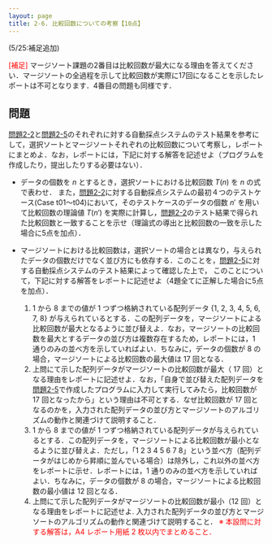 ```yaml
---
layout: page
title: 2-6. 比較回数についての考察【10点】
---
```

(5/25:補足追加)

<font color="red">[補足]</font> マージソート課題の2番目は比較回数が最大になる理由を答えてください．マージソートの全過程を示して比較回数が実際に17回になることを示したレポートは不可となります．4番目の問題も同様です．

## 問題
[問題2-2](p22.html "問題2-2")と[問題2-5](p25.html "問題2-5")のそれぞれに対する自動採点システムのテスト結果を参考にして，選択ソートとマージソートそれぞれの比較回数について考察し，レポートにまとめよ．なお，レポートには，下記に対する解答を記述せよ（プログラムを作成したり，提出したりする必要はない）．

- データの個数を $n$ とするとき，選択ソートにおける比較回数 $T(n)$ を $n$ の式で表わせ．
また，[問題2-2](p22.html "問題2-2")に対する自動採点システムの最初４つのテストケース(Case t01〜t04)において，そのテストケースのデータの個数 $n'$ を用いて比較回数の理論値 $T(n')$ を実際に計算し，[問題2-2](p22.html "問題2-2")のテスト結果で得られた比較回数と一致することを示せ（理論式の導出と比較回数の一致を示した場合に5点を加点）．

- マージソートにおける比較回数は，選択ソートの場合とは異なり，与えられたデータの個数だけでなく並び方にも依存する．このことを，[問題2-5](p25.html "問題2-5")に対する自動採点システムのテスト結果によって確認した上で，
このことについて，下記に対する解答をレポートに記述せよ（4題全てに正解した場合に5点を加点）．
  1. 1 から 8 までの値が 1 つずつ格納されている配列データ {1, 2, 3, 4, 5, 6, 7, 8} が与えられているとする．この配列データを，マージソートによる比較回数が最大となるように並び替えよ．なお，マージソートの比較回数を最大とするデータの並び方は複数存在するため，レポートには，1 通りのみの並べ方を示していればよい．ちなみに，データの個数が 8 の場合，マージソートによる比較回数の最大値は 17 回となる．
  2. 上問にて示した配列データがマージソートの比較回数が最大（ 17 回）となる理由をレポートに記述せよ．なお，「自身で並び替えた配列データを[問題2-5](p25.html "問題2-5")で作成したプログラムに入力して実行してみたら，比較回数が 17 回となったから」という理由は不可とする．なぜ比較回数が 17 回となるのかを，入力された配列データの並び方とマージソートのアルゴリズムの動作と関連づけて説明すること．
  3. 1 から 8 までの値が 1 つずつ格納されている配列データが与えられているとする．この配列データを，マージソートによる比較回数が最小となるように並び替えよ．ただし，「1 2 3 4 5 6 7 8」という並べ方（配列データがはじめから昇順に並んでいる場合）は除外し，これ以外の並べ方をレポートに示せ．レポートには，1 通りのみの並べ方を示していればよい．ちなみに，データの個数が 8 の場合，マージソートによる比較回数の最小値は 12 回となる．
  4. 上問にて示した配列データがマージソートの比較回数が最小（12 回）となる理由をレポートに記述せよ. 入力された配列データの並び方とマージソートのアルゴリズムの動作と関連づけて説明すること．
<font color="red">※ 本設問に対する解答は，A4 レポート用紙 2 枚以内でまとめること．</font>
